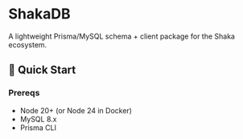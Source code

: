 <!-- README.md -->

# ShakaDB

A lightweight Prisma/MySQL schema + client package for the Shaka ecosystem.

## 🚀 Quick Start

### Prereqs
- Node 20+ (or Node 24 in Docker)
- MySQL 8.x
- Prisma CLI
